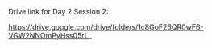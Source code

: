 Drive link for Day 2 Session 2:

https://drive.google.com/drive/folders/1c8GoF26QR0wF6-VGW2NNOmPyHss05rL_
